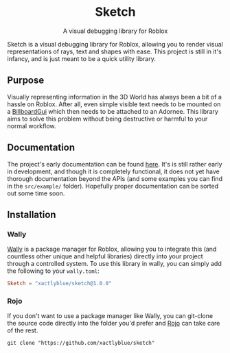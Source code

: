 <div align="center">
    <h1>Sketch</h1>
    <p>A visual debugging library for Roblox</p>
</div>

Sketch is a visual debugging library for Roblox, allowing you to render visual representations of rays, text and shapes with ease.
This project is still in it's infancy, and is just meant to be a quick utility library.

## Purpose
Visually representing information in the 3D World has always been a bit of a hassle on Roblox. After all, even simple visible text
needs to be mounted on a [BillboardGui](https://create.roblox.com/docs/reference/engine/classes/BillboardGui) which then needs to be
attached to an Adornee. This library aims to solve this problem without being destructive or harmful to your normal workflow.

## Documentation
The project's early documentation can be found [here](https://xactlyblue.github.io/sketch). It's is still rather early in development, and though it is completely functional, 
it does not yet have thorough documentation beyond the APIs (and some examples you can find in the ``src/example/`` folder). Hopefully proper documentation can be sorted out some time soon.

## Installation

### Wally
[Wally](https://github.com/UpliftGames/wally) is a package manager for Roblox, allowing you to integrate this (and countless other unique and helpful libraries)
directly into your project through a controlled system. To use this library in wally, you can simply add the following to your `wally.toml`:

```toml
Sketch = "xactlyblue/sketch@1.0.0"
```

### Rojo
If you don't want to use a package manager like Wally, you can git-clone the source code directly into the folder you'd prefer and [Rojo](https://rojo.space) can take care of the rest.

```git clone "https://github.com/xactlyblue/sketch"```
